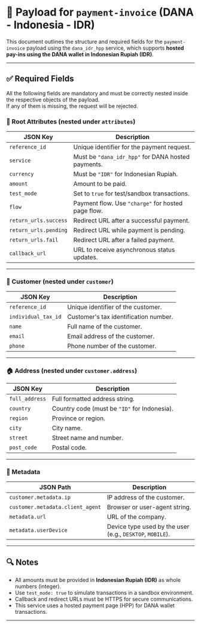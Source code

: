 # 📄 Payload for `payment-invoice` (DANA - Indonesia - IDR)

This document outlines the structure and required fields for the `payment-invoice` payload using the `dana_idr_hpp` service, which supports **hosted pay-ins using the DANA wallet in Indonesian Rupiah (IDR)**.

---

## ✅ Required Fields

All the following fields are mandatory and must be correctly nested inside the respective objects of the payload.  
If any of them is missing, the request will be rejected.

### 🧾 Root Attributes (nested under `attributes`)

| JSON Key              | Description                                        |
| --------------------- | -------------------------------------------------- |
| `reference_id`        | Unique identifier for the payment request.         |
| `service`             | Must be `"dana_idr_hpp"` for DANA hosted payments. |
| `currency`            | Must be `"IDR"` for Indonesian Rupiah.             |
| `amount`              | Amount to be paid.                                 |
| `test_mode`           | Set to `true` for test/sandbox transactions.       |
| `flow`                | Payment flow. Use `"charge"` for hosted page flow. |
| `return_urls.success` | Redirect URL after a successful payment.           |
| `return_urls.pending` | Redirect URL while payment is pending.             |
| `return_urls.fail`    | Redirect URL after a failed payment.               |
| `callback_url`        | URL to receive asynchronous status updates.        |

---

### 👤 Customer (nested under `customer`)

| JSON Key            | Description                           |
| ------------------- | ------------------------------------- |
| `reference_id`      | Unique identifier of the customer.    |
| `individual_tax_id` | Customer's tax identification number. |
| `name`              | Full name of the customer.            |
| `email`             | Email address of the customer.        |
| `phone`             | Phone number of the customer.         |

---

### 🏠 Address (nested under `customer.address`)

| JSON Key       | Description                                  |
| -------------- | -------------------------------------------- |
| `full_address` | Full formatted address string.               |
| `country`      | Country code (must be `"ID"` for Indonesia). |
| `region`       | Province or region.                          |
| `city`         | City name.                                   |
| `street`       | Street name and number.                      |
| `post_code`    | Postal code.                                 |

---

### 🧩 Metadata

| JSON Path                        | Description                                               |
| -------------------------------- | --------------------------------------------------------- |
| `customer.metadata.ip`           | IP address of the customer.                               |
| `customer.metadata.client_agent` | Browser or user-agent string.                             |
| `metadata.url`                   | URL of the company.                                       |
| `metadata.userDevice`            | Device type used by the user (e.g., `DESKTOP`, `MOBILE`). |

---

## 🔍 Notes

- All amounts must be provided in **Indonesian Rupiah (IDR)** as whole numbers (integer).
- Use `test_mode: true` to simulate transactions in a sandbox environment.
- Callback and redirect URLs must be HTTPS for secure communications.
- This service uses a hosted payment page (HPP) for DANA wallet transactions.

---
